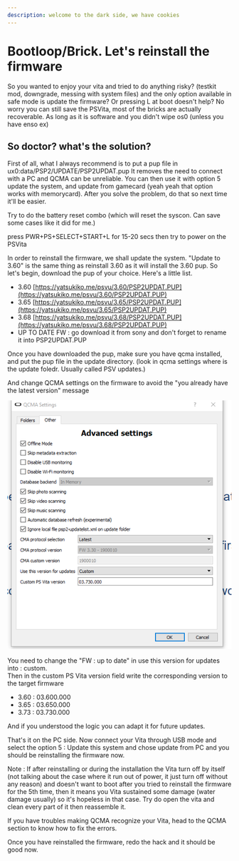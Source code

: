 ```yaml
---
description: welcome to the dark side, we have cookies
---
```


# Bootloop/Brick. Let's reinstall the firmware

So you wanted to enjoy your vita and tried to do anything risky? (testkit mod, downgrade, messing with system files) and the only option available in safe mode is update the firmware? Or pressing L at boot doesn't help? No worry you can still save the PSVita, most of the bricks are actually recoverable. As long as it is software and you didn't wipe os0 (unless you have enso ex)

## So doctor? what's the solution?

First of all, what I always recommend is to put a pup file in ux0:data/PSP2/UPDATE/PSP2UPDAT.pup It removes the need to connect with a PC and QCMA can be unreliable. You can then use it with option 5 update the system, and update from gamecard (yeah yeah that option works with memorycard). After you solve the problem, do that so next time it'll be easier.

Try to do the battery reset combo (which will reset the syscon. Can save some cases like it did for me.)

press PWR+PS+SELECT+START+L for 15-20 secs then try to power on the PSVita

In order to reinstall the firmware, we shall update the system. "Update to 3.60" is the same thing as reinstall 3.60 as it will install the 3.60 pup. So let's begin, download the pup of your choice. Here's a little list.

* 3.60 [https://yatsukiko.me/psvu/3.60/PSP2UPDAT.PUP](https://yatsukiko.me/psvu/3.60/PSP2UPDAT.PUP)
* 3.65 [https://yatsukiko.me/psvu/3.65/PSP2UPDAT.PUP](https://yatsukiko.me/psvu/3.65/PSP2UPDAT.PUP)
* 3.68 [https://yatsukiko.me/psvu/3.68/PSP2UPDAT.PUP](https://yatsukiko.me/psvu/3.68/PSP2UPDAT.PUP)
* UP TO DATE FW : go download it from sony and don't forget to rename it into PSP2UPDAT.PUP

Once you have downloaded the pup, make sure you have qcma installed, and put the pup file in the update directory. (look in qcma settings where is the update foledr. Usually called PSV updates.)

And change QCMA settings on the firmware to avoid the "you already have the latest version" message

![Check ignore local file psp2updatlist and change the FW version](<../.gitbook/assets/klk (1).PNG>)

You need to change the "FW : up to date" in use this version for updates into : custom.\
Then in the custom PS Vita version field write the corresponding version to the target firmware

* 3.60 : 03.600.000
* 3.65 : 03.650.000
* 3.73 : 03.730.000

And if you understood the logic you can adapt it for future updates.

That's it on the PC side. Now connect your Vita through USB mode and select the option 5 : Update this system and chose update from PC and you should be reinstalling the firmware now.

Note : If after reinstalling or during the installation the Vita turn off by itself (not talking about the case where it run out of power, it just turn off without any reason) and doesn't want to boot after you tried to reinstall the firmware for the 5th time, then it means you Vita sustained some damage (water damage usually) so it's hopeless in that case. Try do open the vita and clean every part of it then reassemble it.

If you have troubles making QCMA recognize your Vita, head to the QCMA section to know how to fix the errors.

Once you have reinstalled the firmware, redo the hack and it should be good now.
